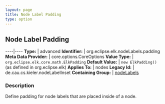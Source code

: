 ```yaml
---
layout: page
title: Node Label Padding
type: option
---
```

## Node Label Padding

----|----
**Type:** | advanced
**Identifier:** | org.eclipse.elk.nodeLabels.padding
**Meta Data Provider:** | core.options.CoreOptions
**Value Type:** | `org.eclipse.elk.core.math.ElkPadding`
**Default Value:** | `new ElkPadding()` (as defined in org.eclipse.elk)
**Applies To:** | nodes
**Legacy Id:** | de.cau.cs.kieler.nodeLabelInset
**Containing Group:** | [nodeLabels](org-eclipse-elk-nodeLabels)

### Description

Define padding for node labels that are placed inside of a node.

